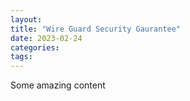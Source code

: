 ```yaml
---
layout:
title: "Wire Guard Security Gaurantee" 
date: 2023-02-24
categories:
tags:
---
```


Some amazing content
